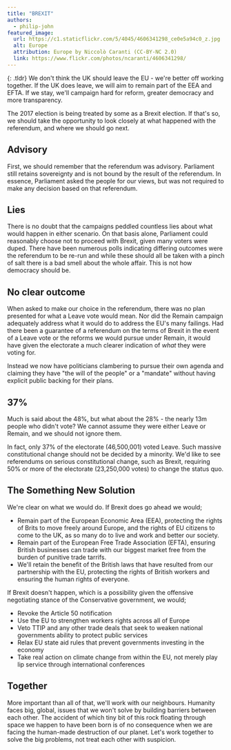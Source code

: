 ```yaml
---
title: "BREXIT"
authors:
  - philip-john
featured_image:
  url: https://c1.staticflickr.com/5/4045/4606341298_ce0e5a94c0_z.jpg
  alt: Europe
  attribution: Europe by Niccolò Caranti (CC-BY-NC 2.0)
  link: https://www.flickr.com/photos/ncaranti/4606341298/
---
```


{: .tldr}
We don't think the UK should leave the EU - we're better off working together. If the UK does leave, we will aim to remain part of the EEA and EFTA. If we stay, we'll campaign hard for reform, greater democracy and more transparency.

The 2017 election is being treated by some as a Brexit election. If that's so, we should take the opportunity to look closely at what happened with the referendum, and where we should go next.

## Advisory

First, we should remember that the referendum was advisory. Parliament still retains sovereignty and is not bound by the result of the referendum. In essence, Parliament asked the people for our views, but was not required to make any decision based on that referendum.

## Lies

There is no doubt that the campaigns peddled countless lies about what would happen in either scenario. On that basis alone, Parliament could reasonably choose not to proceed with Brexit, given many voters were duped. There have been numerous polls indicating differing outcomes were the referendum to be re-run and while these should all be taken with a pinch of salt there is a bad smell about the whole affair. This is not how democracy should be.

## No clear outcome

When asked to make our choice in the referendum, there was no plan presented for what a Leave vote would mean. Nor did the Remain campaign adequately address what it would do to address the EU's many failings. Had there been a guarantee of a referendum on the terms of Brexit in the event of a Leave vote or the reforms we would pursue under Remain, it would have given the electorate a much clearer indication of *what* they were voting for.

Instead we now have politicians clambering to pursue their own agenda and claiming they have "the will of the people" or a "mandate" without having explicit public backing for their plans.

## 37%

Much is said about the 48%, but what about the 28% - the nearly 13m people who didn't vote? We cannot assume they were either Leave or Remain, and we should not ignore them.

In fact, only 37% of the electorate (46,500,001) voted Leave. Such massive constitutional change should not be decided by a minority. We'd like to see referendums on serious constitutional change, such as Brexit, requiring 50% or more of the electorate (23,250,000 votes) to change the status quo.

## The Something New Solution

We're clear on what we would do. If Brexit does go ahead we would;

* Remain part of the European Economic Area (EEA), protecting the rights of Brits to move freely around Europe, and the rights of EU citizens to come to the UK, as so many do to live and work and better our society.
* Remain part of the European Free Trade Association (EFTA), ensuring British businesses can trade with our biggest market free from the burden of punitive trade tarrifs.
* We'll retain the benefit of the British laws that have resulted from our partnership with the EU, protecting the rights of British workers and ensuring the human rights of everyone.

If Brexit doesn't happen, which is a possibility given the offensive negotiating stance of the Conservative government, we would;

* Revoke the Article 50 notification
* Use the EU to strengthen workers rights across all of Europe
* Veto TTIP and any other trade deals that seek to weaken national governments ability to protect public services
* Relax EU state aid rules that prevent governments investing in the economy
* Take real action on climate change from within the EU, not merely play lip service through international conferences

## Together

More important than all of that, we'll work with our neighbours. Humanity faces big, global, issues that we won't solve by building barriers between each other. The accident of which tiny bit of this rock floating through space we happen to have been born is of no consequence when we are facing the human-made destruction of our planet. Let's work together to solve the big problems, not treat each other with suspicion.

